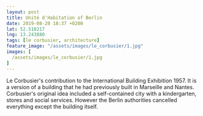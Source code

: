 ```yaml
---
layout: post
title: Unité d'Habitation of Berlin
date: 2019-08-20 18:37 +0200
lat: 52.510217
lng: 13.243880
tags: [le corbusier, architecture]
feature_image: "/assets/images/le_corbusier/1.jpg"
images: [
  /assets/images/le_corbusier/1.jpg
]
---
```


Le Corbusier's contribution to the International Building Exhibition 1957. It is a version of a building that he had previously built in Marseille and Nantes. Corbusier's original idea included a self-contained city with a kindergarten, stores and social services. However the Berlin authorities cancelled everything except the building itself.
